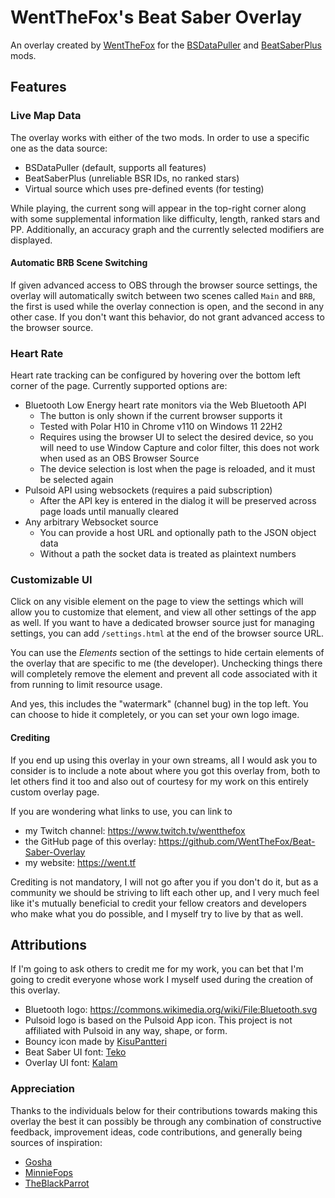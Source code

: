 # WentTheFox's Beat Saber Overlay

An overlay created by [WentTheFox] for the [BSDataPuller] and [BeatSaberPlus] mods.

[WentTheFox]: https://went.tf

[BSDataPuller]: https://github.com/ReadieFur/BSDataPuller/

[BeatSaberPlus]: https://github.com/hardcpp/BeatSaberPlus

## Features

### Live Map Data

The overlay works with either of the two mods. In order to use a specific one as the data source:

* BSDataPuller (default, supports all features)
* BeatSaberPlus (unreliable BSR IDs, no ranked stars)
* Virtual source which uses pre-defined events (for testing)

While playing, the current song will appear in the top-right corner along with some supplemental
information like difficulty, length, ranked stars and PP. Additionally, an accuracy graph and the
currently selected modifiers are displayed.

#### Automatic BRB Scene Switching

If given advanced access to OBS through the browser source settings, the overlay will automatically
switch between two scenes called `Main` and `BRB`, the first is used while the overlay connection is
open, and the second in any other case. If you don't want this behavior, do not grant advanced
access to the browser source.

### Heart Rate

Heart rate tracking can be configured by hovering over the bottom left corner of the page. Currently
supported options
are:

* Bluetooth Low Energy heart rate monitors via the Web Bluetooth API
    * The button is only shown if the current browser supports it
    * Tested with Polar H10 in Chrome v110 on Windows 11 22H2
    * Requires using the browser UI to select the desired device, so you will need to use Window
      Capture and color filter, this does not work when used as an OBS Browser Source
    * The device selection is lost when the page is reloaded, and it must be selected again
* Pulsoid API using websockets (requires a paid subscription)
    * After the API key is entered in the dialog it will be preserved across page loads until
      manually cleared
* Any arbitrary Websocket source
    * You can provide a host URL and optionally path to the JSON object data
    * Without a path the socket data is treated as plaintext numbers

### Customizable UI

Click on any visible element on the page to view the settings which will allow you to customize
that element, and view all other settings of the app as well. If you want to have a dedicated
browser source just for managing settings, you can add `/settings.html` at the end of the browser
source URL.

You can use the _Elements_ section of the settings to hide certain elements of the overlay that are
specific to me (the developer). Unchecking things there will completely remove the element and
prevent all code associated with it from running to limit resource usage.

And yes, this includes the "watermark" (channel bug) in the top left. You can choose to hide it
completely, or you can set your own logo image.

#### Crediting

If you end up using this overlay in your own streams, all I would ask you to consider is to
include a note about where you got this overlay from, both to let others find it too and also out
of courtesy for my work on this entirely custom overlay page.

If you are wondering what links to use, you can link to

* my Twitch channel: https://www.twitch.tv/wentthefox
* the GitHub page of this overlay: https://github.com/WentTheFox/Beat-Saber-Overlay
* my website: https://went.tf

Crediting is not mandatory, I will not go after you if you don't do it, but as a community we
should be striving to lift each other up, and I very much feel like it's mutually beneficial to
credit your fellow creators and developers who make what you do possible, and I myself try to live
by that as well.

[DoubleColonBot]: https://github.com/WentTheFox/DoubleColonBot

## Attributions

<!-- Keep in sync with SettingsPageCredits.tsx -->

If I'm going to ask others to credit me for my work, you can bet that I'm going to credit everyone
whose work I myself used during the creation of this overlay.

* Bluetooth logo: https://commons.wikimedia.org/wiki/File:Bluetooth.svg
* Pulsoid logo is based on the Pulsoid App icon. This project is not affiliated with Pulsoid in any
  way, shape, or form.
* Bouncy icon made by [KisuPantteri](https://www.twitch.tv/KisuPantteri)
* Beat Saber UI font: [Teko](https://fonts.google.com/specimen/Teko)
* Overlay UI font: [Kalam](https://fonts.google.com/specimen/Kalam)

### Appreciation

Thanks to the individuals below for their contributions towards making this overlay the best it can
possibly be through any combination of constructive feedback, improvement ideas, code contributions,
and generally being sources of inspiration:

* [Gosha](https://github.com/Gosha)
* [MinnieFops](https://www.twitch.tv/minniefops)
* [TheBlackParrot](https://www.twitch.tv/theblackparrot)
